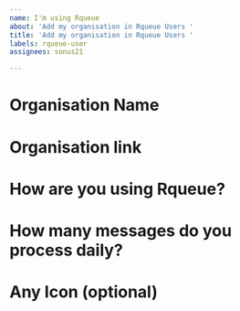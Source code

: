 ```yaml
---
name: I'm using Rqueue
about: 'Add my organisation in Rqueue Users '
title: 'Add my organisation in Rqueue Users '
labels: rqueue-user
assignees: sonus21

---
```


# Organisation Name
# Organisation link
# How are you using Rqueue?
# How many messages do you process daily?
# Any Icon (optional)
